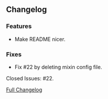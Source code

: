 ## Changelog

### Features

- Make README nicer.

### Fixes

- Fix #22 by deleting mixin config file.

Closed Issues: #22.

[Full Changelog](https://github.com/JamCoreModding/RightClickHarvest/compare/3.0.0...3.0.1)
